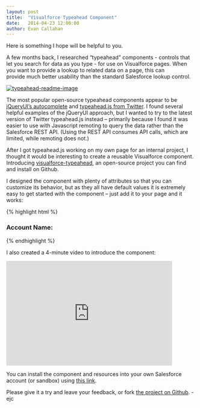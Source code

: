 ```yaml
---
layout: post
title:  "Visualforce Typeahead Component"
date:   2014-04-23 12:00:00
author: Evan Callahan
---
```

Here is something I hope will be helpful to you.

A few months back, I researched “typeahead” components&nbsp;- controls that let you search for data as you type -&nbsp;for use on Visualforce pages. When you want to provide a lookup to related data on a page, this can provide&nbsp;much better usability than the standard Salesforce lookup control.

[![typeahead-readme-image](http://groundwired.files.wordpress.com/2014/04/typeahead-readme-image.png?w=600&amp;h=314)](http://groundwired.files.wordpress.com/2014/04/typeahead-readme-image.png)

The most popular open-source typeahead components appear to be [jQueryUI’s autocomplete](http://jqueryui.com/autocomplete/) and [typeahead.js from Twitter](http://twitter.github.io/typeahead.js/). I found several helpful examples of the jQueryUI approach, but I wanted to try to the latest version of Twitter typeahead.js instead – primarily because I found it was easier to use with Javascript remoting to query the data rather than the Salesforce REST API. (Using the REST API consumes API calls, which are limited, while remoting does not.)

After I got typeahead.js working on my own page for an internal project, I thought it would be interesting to create a reusable Visualforce component. Introducing [visualforce-typeahead](https://github.com/SalesforceFoundation/visualforce-typeahead), an open-source project you can find and install on Github.

I designed the component with plenty of attributes so that you can customize its behavior, but as they all have default values it is extremely easy to get started with the component – just add it to your page and it works:

{% highlight html %}
<h3>Account Name:</h3>
<c:Typeahead object=”Account” />
{% endhighlight %}

I also created a 4-minute video to introduce the component:

<span class="embed-youtube" style="text-align:center; display: block;"><iframe class="youtube-player" type="text/html" src="http://www.youtube.com/embed/Cc87v39Z9tY?version=3&amp;rel=1&amp;fs=1&amp;showsearch=0&amp;showinfo=1&amp;iv_load_policy=1&amp;wmode=transparent" frameborder="0" data-ratio="0.6318181818181818" data-width="440" data-height="278" style="display: block; margin: 0px; width: 440px; height: 278px;"></iframe></span>

You can install the component and resources into your own Salesforce account (or sandbox) using [this link](https://githubsfdeploy.herokuapp.com/?owner=SalesforceFoundation&amp;repo=visualforce-typeahead).

Please give it a try and leave your feedback, or fork [the project on Github](https://github.com/SalesforceFoundation/visualforce-typeahead). -ejc